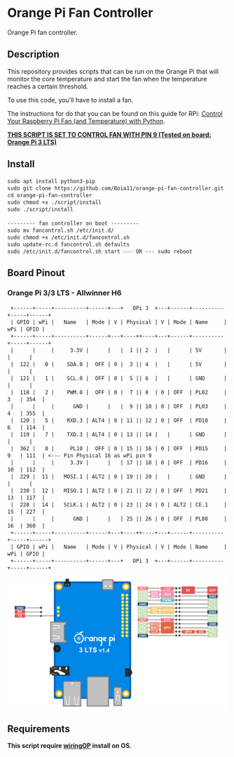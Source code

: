 # Orange Pi Fan Controller

Orange Pi fan controller.

## Description

This repository provides scripts that can be run on the Orange Pi that will
monitor the core temperature and start the fan when the temperature reaches
a certain threshold.

To use this code, you'll have to install a fan.

The instructions for do that you can be found on this guide for RPi: [Control Your Raspberry Pi Fan (and Temperature) with Python](https://howchoo.com/g/ote2mjkzzta/control-raspberry-pi-fan-temperature-python).

**<u>THIS SCRIPT IS SET TO CONTROL FAN WITH PIN 9 (Tested on board: Orange Pi 3 LTS)</u>**

## Install

```
sudo apt install python3-pip
sudo git clone https://github.com/Boia11/orange-pi-fan-controller.git
cd orange-pi-fan-controller
sudo chmod +x ./script/install
sudo ./script/install

--------- fan controller on boot ---------
sudo mv fancontrol.sh /etc/init.d/
sudo chmod +x /etc/init.d/fancontrol.sh
sudo update-rc.d fancontrol.sh defaults
sudo /etc/init.d/fancontrol.sh start --- OR --- sudo reboot
```



## Board Pinout

### Orange Pi 3/3 LTS - Allwinner H6

```
 +------+-----+----------+------+---+   OPi 3  +---+------+----------+-----+------+
 | GPIO | wPi |   Name   | Mode | V | Physical | V | Mode | Name     | wPi | GPIO |
 +------+-----+----------+------+---+----++----+---+------+----------+-----+------+
 |      |     |     3.3V |      |   |  1 || 2  |   |      | 5V       |     |      |
 |  122 |   0 |    SDA.0 |  OFF | 0 |  3 || 4  |   |      | 5V       |     |      |
 |  121 |   1 |    SCL.0 |  OFF | 0 |  5 || 6  |   |      | GND      |     |      |
 |  118 |   2 |    PWM.0 |  OFF | 0 |  7 || 8  | 0 | OFF  | PL02     | 3   | 354  |
 |      |     |      GND |      |   |  9 || 10 | 0 | OFF  | PL03     | 4   | 355  |
 |  120 |   5 |    RXD.3 | ALT4 | 0 | 11 || 12 | 0 | OFF  | PD18     | 6   | 114  |
 |  119 |   7 |    TXD.3 | ALT4 | 0 | 13 || 14 |   |      | GND      |     |      |
 |  362 |   8 |     PL10 |  OFF | 0 | 15 || 16 | 0 | OFF  | PD15     | 9   | 111  | <--- Pin Physical 16 as wPi pin 9
 |      |     |     3.3V |      |   | 17 || 18 | 0 | OFF  | PD16     | 10  | 112  |
 |  229 |  11 |   MOSI.1 | ALT2 | 0 | 19 || 20 |   |      | GND      |     |      |
 |  230 |  12 |   MISO.1 | ALT2 | 0 | 21 || 22 | 0 | OFF  | PD21     | 13  | 117  |
 |  228 |  14 |   SCLK.1 | ALT2 | 0 | 23 || 24 | 0 | ALT2 | CE.1     | 15  | 227  |
 |      |     |      GND |      |   | 25 || 26 | 0 | OFF  | PL08     | 16  | 360  |
 +------+-----+----------+------+---+----++----+---+------+----------+-----+------+
 | GPIO | wPi |   Name   | Mode | V | Physical | V | Mode | Name     | wPi | GPIO |
 +------+-----+----------+------+---+   OPi 3  +---+------+----------+-----+------+
```



![Orange Pi 3 LTS Pinout](/Orange-pi-3-lts-pinout.png)

## Requirements

**This script require [wiringOP](https://github.com/orangepi-xunlong/wiringOP) install on OS.**
